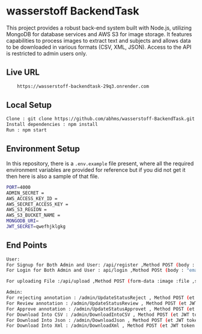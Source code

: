 
# wasserstoff BackendTask

This project provides a robust back-end system built with Node.js, utilizing MongoDB for database services and AWS S3 for image storage. It features capabilities to process images to extract text and subjects and allows data to be downloaded in various formats (CSV, XML, JSON). Access to the API is restricted to admin users only.

## Live URL
```bash
    https://wasserstoff-backendtask-29q3.onrender.com
```


## Local Setup
```bash
Clone : git clone https://github.com/abhms/wasserstoff-BackendTask.git
Install dependencies : npm install
Run : npm start
```

## Environment  Setup
In this repository, there is a `.env.example` file present, where all the required environment variables are provided for reference but if you did not get it then here is also a sample of that file.
```bash
PORT=4000
ADMIN_SECRET = 
AWS_ACCESS_KEY_ID = 
AWS_SECRET_ACCESS_KEY = 
AWS_S3_REGION = 
AWS_S3_BUCKET_NAME = 
MONGODB_URI=
JWT_SECRET=qwefhjklgkg
```

## End Points
```bash
User: 
For Signup for Both Admin and User: /api/register ,Method POST (body : "fullName":"", "email":"", "password":"", "role":"user || admin")
For Login for Both Admin and User : api/login ,Mothod POSt (body : "email":"", "password":"")

For uploading File :/api/upload ,Method POST (form-data :image :file ,set JWT token in Bearer Token)

Admin:
For rejecting annotation : /admin/UpdateStatusReject , Method POST (et JWT token in Bearer Token ,body :  "fileID":"") 
For Review annotation : /admin/UpdateStatusReview , Method POST (et JWT token in Bearer Token,body :  "fileID":"") 
For Approve annotation : /admin/UpdateStatusApprovet , Method POST (et JWT token in Bearer Token,body :  "fileID":"") 
For Download Into CSV : /admin/DownloadIntoCSV , Method POST (et JWT token in Bearer Token)
For Download Into Json : /admin/DownloadJson , Method POST (et JWT token in Bearer Token)
For Download Into Xml : /admin/DownloadXml , Method POST (et JWT token in Bearer Token) 
```